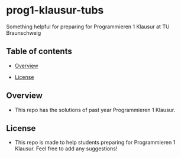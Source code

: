 # prog1-klausur-tubs
Something helpful for preparing for Programmieren 1 Klausur at TU Braunschweig

## Table of contents
- [Overview](#overview)
  
- [License](#License)

## Overview
- This repo has the solutions of past year Programmieren 1 Klausur.

## License
- This repo is made to help students preparing for Programmieren 1 Klausur. Feel free to add any suggestions!
